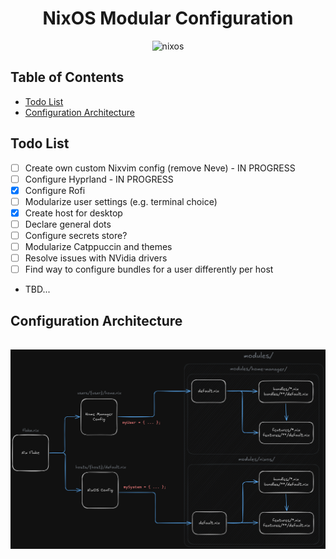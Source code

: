 <h1 align="center">NixOS Modular Configuration</h1>

<div align="center">

![nixos](https://img.shields.io/badge/NixOS-24273A.svg?style=flat&logo=nixos&logoColor=CAD3F5)

</div>

## Table of Contents

- [Todo List](#todo-list)
- [Configuration Architecture](#configuration-architecture)

## Todo List

- [ ] Create own custom Nixvim config (remove Neve) - IN PROGRESS
- [ ] Configure Hyprland - IN PROGRESS
- [x] Configure Rofi
- [ ] Modularize user settings (e.g. terminal choice)
- [x] Create host for desktop
- [ ] Declare general dots
- [ ] Configure secrets store?
- [ ] Modularize Catppuccin and themes
- [ ] Resolve issues with NVidia drivers
- [ ] Find way to configure bundles for a user differently per host
- TBD...

## Configuration Architecture

<div align="center">
    <img src="assets/design.png" style="width: 450; margin: 1rem 0 0 0" />
</div>
